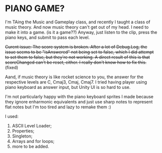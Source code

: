 # PIANO GAME?

I'm TAing the Music and Gameplay class, and recently I taught a class of music theory.
And now music theory can't get out of my head. I need to make it into a game. (is it a game??)
Anyway, just listen to the clip, press the piano keys, and submit to pass each level.

~~Curent issue:
The score system is broken. After a lot of Debug.Log, the issue seems to be "isAnswered" not being set to false, which I did attempt to set them to false, but they're not working. A direct result of this is that scoreChanged can't be reset, either. I really don't know how to fix this.~~ (fixed)

Aand, if music theory is like rocket science to you, the answer for the respective levels are C, Cmaj3, Cmaj, Cmaj7. I tried having player using piano keyboard as answer input, but Unity UI is so hard to use.

I'm not particularly happy with the piano keyboard sprites I made because they ignore enharmonic equivalents and just use sharp notes to represent flat notes but I'm too tired and lazy to remake them :)

I used:
1. ASCII Level Loader;
2. Properties;
3. Singleton;
4. Arrays and for loops;
5. more to be added.

